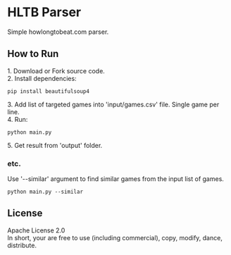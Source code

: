 # HLTB Parser
Simple howlongtobeat.com parser.

## How to Run
1\. Download or Fork source code.  
2\. Install dependencies:
```
pip install beautifulsoup4
```
3\. Add list of targeted games into 'input/games.csv' file. Single game per line.  
4\. Run:
```
python main.py
```
5\. Get result from 'output' folder.

### etc.
Use '--similar' argument to find similar games from the input list of games.
```
python main.py --similar
```

## License
Apache License 2.0  
In short, your are free to use (including commercial), copy, modify, dance, distribute.
